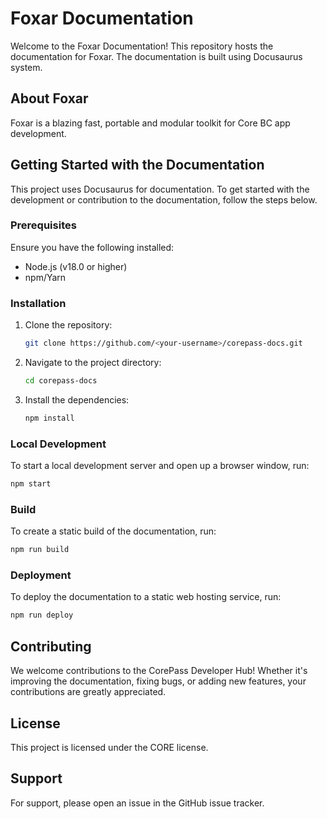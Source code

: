 # Foxar Documentation

Welcome to the Foxar Documentation! This repository hosts the documentation for Foxar. The documentation is built using Docusaurus system.

## About Foxar

Foxar is a blazing fast, portable and modular toolkit for Core BC app development.

## Getting Started with the Documentation

This project uses Docusaurus for documentation. To get started with the development or contribution to the documentation, follow the steps below.

### Prerequisites

Ensure you have the following installed:

- Node.js (v18.0 or higher)
- npm/Yarn

### Installation

1. Clone the repository:

   ```sh
   git clone https://github.com/<your-username>/corepass-docs.git
   ```

2. Navigate to the project directory:

   ```sh
   cd corepass-docs
   ```

3. Install the dependencies:

   ```sh
   npm install
   ```

### Local Development

To start a local development server and open up a browser window, run:

```sh
npm start
```

### Build

To create a static build of the documentation, run:

```sh
npm run build
```

### Deployment

To deploy the documentation to a static web hosting service, run:

```sh
npm run deploy
```

## Contributing

We welcome contributions to the CorePass Developer Hub! Whether it's improving the documentation, fixing bugs, or adding new features, your contributions are greatly appreciated.

## License

This project is licensed under the CORE license.

## Support

For support, please open an issue in the GitHub issue tracker.
